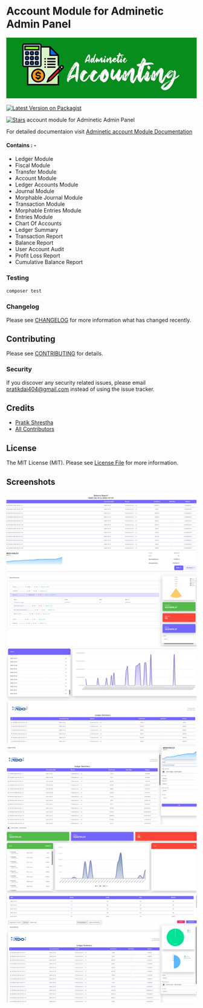 # Account Module for Adminetic Admin Panel

![Adminetic Account Module](https://github.com/pratiksh404/adminetic-account/blob/main/screenshots/banner.jpg)

[![Latest Version on Packagist](https://img.shields.io/packagist/v/adminetic/account.svg?style=flat-square)](https://packagist.org/packages/adminetic/account)

[![Stars](https://img.shields.io/github/stars/pratiksh404/adminetic-account)](https://github.com/pratiksh404/adminetic-account/stargazers) 
account module for Adminetic Admin Panel

For detailed documentaion visit [Adminetic account Module Documentation](https://app.gitbook.com/@pratikdai404/s/adminetic/addons/account)

#### Contains : -

- Ledger Module
- Fiscal Module
- Transfer Module
- Account Module
- Ledger Accounts Module
- Journal Module
- Morphable Journal Module
- Transaction Module
- Morphable Entries Module
- Entries Module
- Chart Of Accounts
- Ledger Summary
- Transaction Report
- Balance Report
- User Account Audit
- Profit Loss Report
- Cumulative Balance Report



### Testing

```bash
composer test
```

### Changelog

Please see [CHANGELOG](CHANGELOG.md) for more information what has changed recently.

## Contributing

Please see [CONTRIBUTING](CONTRIBUTING.md) for details.

### Security

If you discover any security related issues, please email pratikdai404@gmail.com instead of using the issue tracker.

## Credits

- [Pratik Shrestha](https://github.com/adminetic)
- [All Contributors](../../contributors)

## License

The MIT License (MIT). Please see [License File](LICENSE.md) for more information.

## Screenshots

![Module 1](https://github.com/pratiksh404/adminetic-account/blob/main/screenshots/1.jpg)
![Module 2](https://github.com/pratiksh404/adminetic-account/blob/main/screenshots/2.jpg)
![Module 3](https://github.com/pratiksh404/adminetic-account/blob/main/screenshots/3.jpg)
![Module 4](https://github.com/pratiksh404/adminetic-account/blob/main/screenshots/4.jpg)
![Module 5](https://github.com/pratiksh404/adminetic-account/blob/main/screenshots/5.jpg)
![Module 6](https://github.com/pratiksh404/adminetic-account/blob/main/screenshots/6.jpg)

